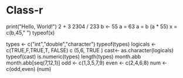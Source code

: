 # Class-r
print("Hello, World!")
2 + 3
2304 / 233
b <- 55
a = 63
a = b
(a * 55)
 x = c(b,45," ")
typeof(x)

types <- c("int","double","character")
typeof(types)
logicals <- c(TRUE,F,TRUE,T, FALSE)
c (5,6, TRUE )
cast<- as.character(logicals)
typeof(cast)
is.numeric(types)
length(types)
month.abb
month.abb[seq(7,12,1)]
odd <- c(1,3,5,7,9)
even <- c(2,4,6,8)
num <- c(odd,even)
(num)
